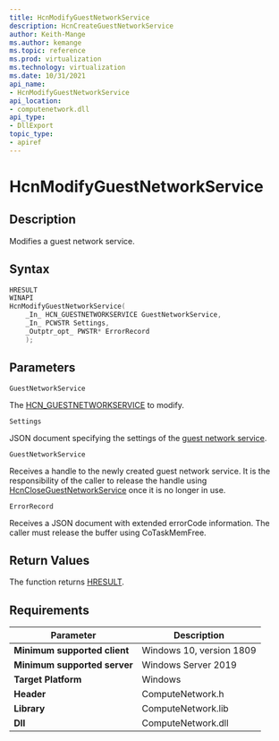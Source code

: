 ```yaml
---
title: HcnModifyGuestNetworkService
description: HcnCreateGuestNetworkService
author: Keith-Mange
ms.author: kemange
ms.topic: reference
ms.prod: virtualization
ms.technology: virtualization
ms.date: 10/31/2021
api_name:
- HcnModifyGuestNetworkService
api_location:
- computenetwork.dll
api_type:
- DllExport
topic_type:
- apiref
---
```

# HcnModifyGuestNetworkService

## Description

Modifies a guest network service.

## Syntax

```cpp
HRESULT
WINAPI
HcnModifyGuestNetworkService(
    _In_ HCN_GUESTNETWORKSERVICE GuestNetworkService,
    _In_ PCWSTR Settings,
    _Outptr_opt_ PWSTR* ErrorRecord
    );
```

## Parameters

`GuestNetworkService`

The [HCN\_GUESTNETWORKSERVICE](./HCN_GUESTNETWORKSERVICE.md) to modify.

`Settings`

JSON document specifying the settings of the [guest network service](./../HNS_Schema.md#GuestNetworkService).

`GuestNetworkService`

Receives a handle to the newly created guest network service. It is the responsibility of the caller to release the handle using [HcnCloseGuestNetworkService](./HcnCloseGuestNetworkService.md) once it is no longer in use.

`ErrorRecord`

Receives a JSON document with extended errorCode information. The caller must release the buffer using CoTaskMemFree.

## Return Values

The function returns [HRESULT](./HCNHResult.md).

## Requirements

|Parameter|Description|
|---|---|
| **Minimum supported client** | Windows 10, version 1809 |
| **Minimum supported server** | Windows Server 2019 |
| **Target Platform** | Windows |
| **Header** | ComputeNetwork.h |
| **Library** | ComputeNetwork.lib |
| **Dll** | ComputeNetwork.dll |






